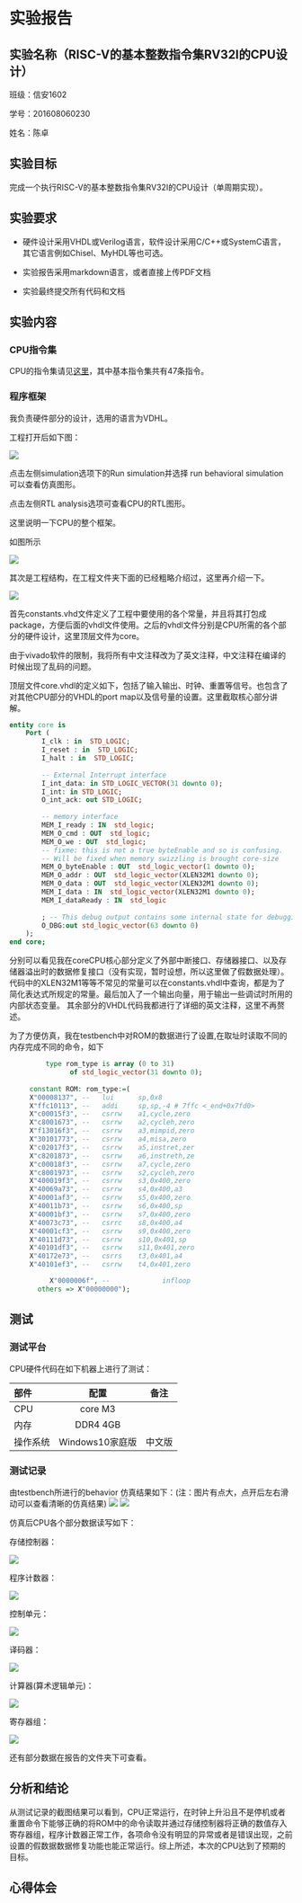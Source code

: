 # 实验报告

## 实验名称（RISC-V的基本整数指令集RV32I的CPU设计）

班级：信安1602

学号：201608060230

姓名：陈卓

## 实验目标

完成一个执行RISC-V的基本整数指令集RV32I的CPU设计（单周期实现）。

## 实验要求

- 硬件设计采用VHDL或Verilog语言，软件设计采用C/C++或SystemC语言，其它语言例如Chisel、MyHDL等也可选。

- 实验报告采用markdown语言，或者直接上传PDF文档

- 实验最终提交所有代码和文档

## 实验内容

### CPU指令集

CPU的指令集请见[这里](https://riscv.org/specifications/)，其中基本指令集共有47条指令。


### 程序框架

我负责硬件部分的设计，选用的语言为VDHL。

工程打开后如下图：

![](https://github.com/luojike/cpudesign/blob/master/2019/陈卓_陈德飞/201608060230_陈卓/实验报告/工程界面.jpg)

点击左侧simulation选项下的Run simulation并选择 run behavioral simulation 可以查看仿真图形。

点击左侧RTL analysis选项可查看CPU的RTL图形。


这里说明一下CPU的整个框架。

如图所示

![](https://github.com/luojike/cpudesign/blob/master/2019/陈卓_陈德飞/201608060230_陈卓/实验报告/rpu_core_diagram.png)

其次是工程结构，在工程文件夹下面的已经粗略介绍过，这里再介绍一下。

![](https://github.com/luojike/cpudesign/blob/master/2019/陈卓_陈德飞/201608060230_陈卓/实验报告/VHDL文件结构.png)

首先constants.vhd文件定义了工程中要使用的各个常量，并且将其打包成package，方便后面的vhdl文件使用。之后的vhdl文件分别是CPU所需的各个部分的硬件设计，这里顶层文件为core。

由于vivado软件的限制，我将所有中文注释改为了英文注释，中文注释在编译的时候出现了乱码的问题。

顶层文件core.vhdl的定义如下，包括了输入输出、时钟、重置等信号。也包含了对其他CPU部分的VHDL的port map以及信号量的设置。这里截取核心部分讲解。

```vhdl
entity core is
    Port (
        I_clk : in  STD_LOGIC;
        I_reset : in  STD_LOGIC;
        I_halt : in  STD_LOGIC;
        
        -- External Interrupt interface
        I_int_data: in STD_LOGIC_VECTOR(31 downto 0);
        I_int: in STD_LOGIC;
        O_int_ack: out STD_LOGIC;
        
        -- memory interface
        MEM_I_ready : IN  std_logic;
        MEM_O_cmd : OUT  std_logic;
        MEM_O_we : OUT  std_logic;
        -- fixme: this is not a true byteEnable and so is confusing.
        -- Will be fixed when memory swizzling is brought core-size
        MEM_O_byteEnable : OUT  std_logic_vector(1 downto 0);
        MEM_O_addr : OUT  std_logic_vector(XLEN32M1 downto 0);
        MEM_O_data : OUT  std_logic_vector(XLEN32M1 downto 0);
        MEM_I_data : IN  std_logic_vector(XLEN32M1 downto 0);
        MEM_I_dataReady : IN  std_logic
        
        ; -- This debug output contains some internal state for debugging
        O_DBG:out std_logic_vector(63 downto 0)
	);
end core;
```
分别可以看见我在coreCPU核心部分定义了外部中断接口、存储器接口、以及存储器溢出时的数据修复接口（没有实现，暂时设想，所以这里做了假数据处理）。代码中的XLEN32M1等等不常见的常量可以在constants.vhdl中查询，都是为了简化表达式所规定的常量。最后加入了一个输出向量，用于输出一些调试时所用的内部状态变量。
其余部分的VHDL代码我都进行了详细的英文注释，这里不再赘述。

为了方便仿真，我在testbench中对ROM的数据进行了设置,在取址时读取不同的内存完成不同的命令，如下
```vhdl
         type rom_type is array (0 to 31)
               of std_logic_vector(31 downto 0);
               
     constant ROM: rom_type:=(   
     X"00008137", --   lui      sp,0x8
     X"ffc10113", --   addi     sp,sp,-4 # 7ffc <_end+0x7fd0>
     X"c00015f3", --   csrrw    a1,cycle,zero
     X"c8001673", --   csrrw    a2,cycleh,zero
     X"f13016f3", --   csrrw    a3,mimpid,zero
     X"30101773", --   csrrw    a4,misa,zero
     X"c02017f3", --   csrrw    a5,instret,zer
     X"c8201873", --   csrrw    a6,instreth,ze
     X"c00018f3", --   csrrw    a7,cycle,zero
     X"c8001973", --   csrrw    s2,cycleh,zero
     X"400019f3", --   csrrw    s3,0x400,zero
     X"40069a73", --   csrrw    s4,0x400,a3
     X"40001af3", --   csrrw    s5,0x400,zero
     X"40011b73", --   csrrw    s6,0x400,sp
     X"40001bf3", --   csrrw    s7,0x400,zero
     X"40073c73", --   csrrc    s8,0x400,a4
     X"40001cf3", --   csrrw    s9,0x400,zero
     X"40111d73", --   csrrw    s10,0x401,sp
     X"40101df3", --   csrrw    s11,0x401,zero
     X"40172e73", --   csrrs    t3,0x401,a4
     X"40101ef3", --   csrrw    t4,0x401,zero

          X"0000006f", --             infloop
       others => X"00000000");

```

## 测试

### 测试平台

CPU硬件代码在如下机器上进行了测试：

| 部件     |       配置       |  备注  |
| :------- | :--------------: | :----: |
| CPU      |  core M3   |        |
| 内存     |     DDR4 4GB     |        |
| 操作系统 | Windows10家庭版 | 中文版 |

### 测试记录

由testbench所进行的behavior 仿真结果如下：(注：图片有点大，点开后左右滑动可以查看清晰的仿真结果)
![](https://github.com/luojike/cpudesign/blob/master/2019/陈卓_陈德飞/201608060230_陈卓/实验报告/仿真结果1.png)
![](https://github.com/luojike/cpudesign/blob/master/2019/陈卓_陈德飞/201608060230_陈卓/实验报告/仿真结果2.png)

仿真后CPU各个部分数据读写如下：

存储控制器：

![](https://github.com/luojike/cpudesign/blob/master/2019/陈卓_陈德飞/201608060230_陈卓/实验报告/memctl仿真数据.png)

程序计数器：

![](https://github.com/luojike/cpudesign/blob/master/2019/陈卓_陈德飞/201608060230_陈卓/实验报告/pcunit仿真数据.png)

控制单元：

![](https://github.com/luojike/cpudesign/blob/master/2019/陈卓_陈德飞/201608060230_陈卓/实验报告/control仿真数据.png)

译码器：

![](https://github.com/luojike/cpudesign/blob/master/2019/陈卓_陈德飞/201608060230_陈卓/实验报告/decoder仿真数据.png)

计算器(算术逻辑单元)：

![](https://github.com/luojike/cpudesign/blob/master/2019/陈卓_陈德飞/201608060230_陈卓/实验报告/alu仿真数据.png)

寄存器组：

![](https://github.com/luojike/cpudesign/blob/master/2019/陈卓_陈德飞/201608060230_陈卓/实验报告/reg仿真数据.png)

还有部分数据在报告的文件夹下可查看。

## 分析和结论

从测试记录的截图结果可以看到，CPU正常运行，在时钟上升沿且不是停机或者重置命令下能够正确的将ROM中的命令读取并通过存储控制器将正确的数值存入寄存器组，程序计数器正常工作，各项命令没有明显的异常或者是错误出现，之前设置的假数据数据修复功能也能正常运行。综上所述，本次的CPU达到了预期的目标。

## 心得体会

